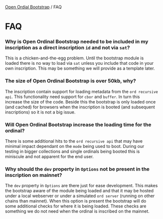 [Open Ordial Bootstrap](../README.md) / FAQ

# FAQ

### Why is Open Ordinal Bootstrap needed to be included in my inscription as a direct inscription `id` and not via `sat`?
This is a chicken-and-the-egg problem. Until the bootstrap module is loaded there is no way to load via `sat` unless you include that code in your own inscription. This may be something we will provide as a template later.

### The size of Open Ordinal Bootstrap is over 50kb, why?
The inscription contain support for loading metadata from the `ord recursive api`. This functionality need support for `cbor` and `buffer`. In turn this increase the size of the code. Beside this the bootstrap is only loaded once (and cached) for browsers when the inscription is booted (and subsequent inscriptions) so it is not a big issue.

### Will Open Ordinal Bootstrap increase the loading time for the ordinal?
There is some additional hits to the `ord recursive api` that may have minimal impact dependant on the `mode` being used to boot. During our testing in bigger collections and single ordinals being booted this is miniscule and not apparent for the end user.

### Why should the `dev` property in `Options` **not** be present in the inscription on mainnet?
The `dev` property in `Options` are there just for ease development. This makes the bootstrap aware of the module being loaded and that it may be hosted under a local webserver or under a simulated `ord server` (running on other chains than mainnet). When this option is present the bootstrap will do some additional checks for where it is being loaded. These checks are something we do not need when the ordinal is inscribed on the mainnet.
